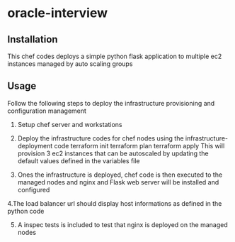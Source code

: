 # oracle-interview

## Installation
This chef codes deploys a simple python flask application to multiple ec2 instances managed by auto scaling groups
## Usage
Follow the following steps to deploy the infrastructure provisioning and configuration management
1. Setup chef server and workstations 
2. Deploy the infrastructure codes for chef nodes using the infrastructure-deployment code 
    terraform init 
    terraform plan 
    terraform apply
   This will provision 3 ec2 instances that can be autoscaled by updating the default values defined in the variables file 
   
3. Ones the infrastructure is deployed, chef code is then executed to the managed nodes and nginx and Flask web server 
will be installed and configured
   
4.The load balancer url should display host informations as defined in the python code 

5. A inspec tests is included to test that nginx is deployed on the managed nodes 


